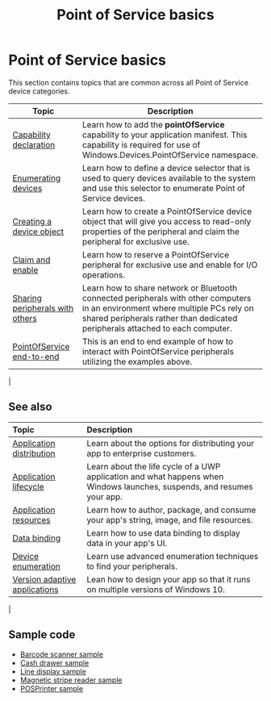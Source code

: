 ﻿---
title: Point of Service basics
description: This article contains information about getting started with the PointOfService UWP APIs.
ms.date: 12/3/2019
ms.topic: article
keywords: windows 10, uwp, point of service, pos
ms.localizationpriority: medium
---
# Point of Service basics

This section contains topics that are common across all Point of Service device categories.

|Topic |Description |
|------|------------|
| [Capability declaration](pos-basics-capability.md)      | Learn how to add the **pointOfService** capability to your application manifest.  This capability is required for use of Windows.Devices.PointOfService namespace.  |
| [Enumerating devices](pos-basics-enumerating.md)        | Learn how to define a device selector that is used to query devices available to the system and use this selector to enumerate Point of Service devices.  |
| [Creating a device object](pos-basics-deviceobject.md)  | Learn how to create a PointOfService device object that will give you access to read-only properties of the peripheral and claim the peripheral for exclusive use. |
| [Claim and enable ](pos-basics-claim.md)  | Learn how to reserve a PointOfService peripheral for exclusive use and enable for I/O operations.  |
| [Sharing peripherals with others](pos-basics-sharing.md) | Learn how to share network or Bluetooth connected peripherals with other computers in an environment where multiple PCs rely on shared peripherals rather than dedicated peripherals attached to each computer.
| [PointOfService end-to-end](pos-get-started.md)  | This is an end to end example of how to interact with PointOfService peripherals utilizing the examples above. |
|

## See also

| Topic   | Description |
|:--------|:------------|
| [Application distribution](../publish/distribute-lob-apps-to-enterprises.md) | Learn about the options for distributing your app to enterprise customers. |
| [Application lifecycle](../launch-resume/app-lifecycle.md) | Learn about the life cycle of a UWP application and what happens when Windows launches, suspends, and resumes your app. |
| [Application resources](../app-resources/index.md) | Learn how to author, package, and consume your app's string, image, and file resources. |
| [Data binding](../data-binding/index.md) | Learn how to use data binding to display data in your app's UI. |
| [Device enumeration](enumerate-devices.md) | Learn use advanced enumeration techniques to find your peripherals.|
| [Version adaptive applications](../debug-test-perf/version-adaptive-apps.md) | Lean how to design your app so that it runs on multiple versions of Windows 10.|
|


## Sample code
+ [Barcode scanner sample](https://github.com/Microsoft/Windows-universal-samples/tree/master/Samples/BarcodeScanner)
+ [Cash drawer sample]( https://github.com/Microsoft/Windows-universal-samples/tree/master/Samples/CashDrawer)
+ [Line display sample](https://github.com/Microsoft/Windows-universal-samples/tree/master/Samples/LineDisplay)
+ [Magnetic stripe reader sample](https://github.com/Microsoft/Windows-universal-samples/tree/master/Samples/MagneticStripeReader)
+ [POSPrinter sample](https://github.com/Microsoft/Windows-universal-samples/tree/master/Samples/PosPrinter)

